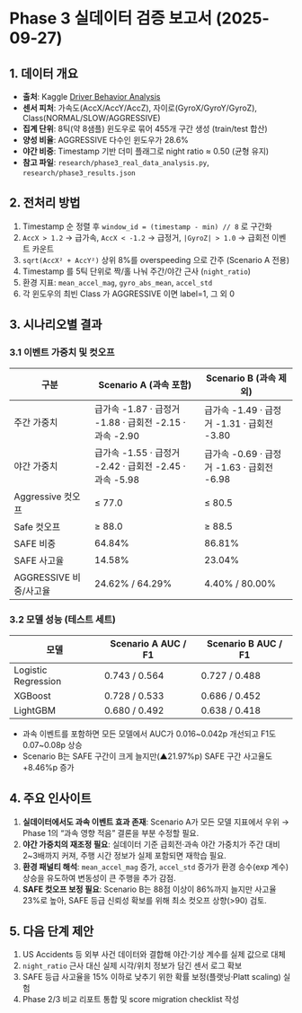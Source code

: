 ﻿# Phase 3 실데이터 검증 보고서 (2025-09-27)

## 1. 데이터 개요
- **출처**: Kaggle [Driver Behavior Analysis](https://www.kaggle.com/datasets/outofskills/driving-behavior)
- **센서 피처**: 가속도(AccX/AccY/AccZ), 자이로(GyroX/GyroY/GyroZ), Class(NORMAL/SLOW/AGGRESSIVE)
- **집계 단위**: 8틱(약 8샘플) 윈도우로 묶어 455개 구간 생성 (train/test 합산)
- **양성 비율**: AGGRESSIVE 다수인 윈도우가 28.6%
- **야간 비중**: Timestamp 기반 더미 플래그로 night ratio ≈ 0.50 (균형 유지)
- **참고 파일**: `research/phase3_real_data_analysis.py`, `research/phase3_results.json`

## 2. 전처리 방법
1. Timestamp 순 정렬 후 `window_id = (timestamp - min) // 8` 로 구간화
2. `AccX > 1.2` → 급가속, `AccX < -1.2` → 급정거, `|GyroZ| > 1.0` → 급회전 이벤트 카운트
3. `sqrt(AccX² + AccY²)` 상위 8%를 overspeeding 으로 간주 (Scenario A 전용)
4. Timestamp 를 5틱 단위로 짝/홀 나눠 주간/야간 근사 (`night_ratio`)
5. 환경 지표: `mean_accel_mag`, `gyro_abs_mean`, `accel_std`
6. 각 윈도우의 최빈 Class 가 AGGRESSIVE 이면 label=1, 그 외 0

## 3. 시나리오별 결과
### 3.1 이벤트 가중치 및 컷오프
| 구분 | Scenario A (과속 포함) | Scenario B (과속 제외) |
| --- | --- | --- |
| 주간 가중치 | 급가속 -1.87 · 급정거 -1.88 · 급회전 -2.15 · 과속 -2.90 | 급가속 -1.49 · 급정거 -1.31 · 급회전 -3.80 |
| 야간 가중치 | 급가속 -1.55 · 급정거 -2.42 · 급회전 -2.45 · 과속 -5.98 | 급가속 -0.69 · 급정거 -1.63 · 급회전 -6.98 |
| Aggressive 컷오프 | ≤ 77.0 | ≤ 80.5 |
| Safe 컷오프 | ≥ 88.0 | ≥ 88.5 |
| SAFE 비중 | 64.84% | 86.81% |
| SAFE 사고율 | 14.58% | 23.04% |
| AGGRESSIVE 비중/사고율 | 24.62% / 64.29% | 4.40% / 80.00% |

### 3.2 모델 성능 (테스트 세트)
| 모델 | Scenario A AUC / F1 | Scenario B AUC / F1 |
| --- | --- | --- |
| Logistic Regression | 0.743 / 0.564 | 0.727 / 0.488 |
| XGBoost | 0.728 / 0.533 | 0.686 / 0.452 |
| LightGBM | 0.680 / 0.492 | 0.638 / 0.418 |

- 과속 이벤트를 포함하면 모든 모델에서 AUC가 0.016~0.042p 개선되고 F1도 0.07~0.08p 상승
- Scenario B는 SAFE 구간이 크게 늘지만(▲21.97%p) SAFE 구간 사고율도 +8.46%p 증가

## 4. 주요 인사이트
1. **실데이터에서도 과속 이벤트 효과 존재**: Scenario A가 모든 모델 지표에서 우위 → Phase 1의 “과속 영향 적음” 결론을 부분 수정할 필요.
2. **야간 가중치의 재조정 필요**: 실데이터 기준 급회전·과속 야간 가중치가 주간 대비 2~3배까지 커져, 주행 시간 정보가 실제 포함되면 재학습 필요.
3. **환경 패널티 해석**: `mean_accel_mag` 증가, `accel_std` 증가가 환경 승수(exp 계수) 상승을 유도하여 변동성이 큰 주행을 추가 감점.
4. **SAFE 컷오프 보정 필요**: Scenario B는 88점 이상이 86%까지 늘지만 사고율 23%로 높아, SAFE 등급 신뢰성 확보를 위해 최소 컷오프 상향(>90) 검토.

## 5. 다음 단계 제안
1. US Accidents 등 외부 사건 데이터와 결합해 야간·기상 계수를 실제 값으로 대체
2. `night_ratio` 근사 대신 실제 시각/위치 정보가 담긴 센서 로그 확보
3. SAFE 등급 사고율을 15% 이하로 낮추기 위한 확률 보정(플랫닝·Platt scaling) 실험
4. Phase 2/3 비교 리포트 통합 및 score migration checklist 작성
